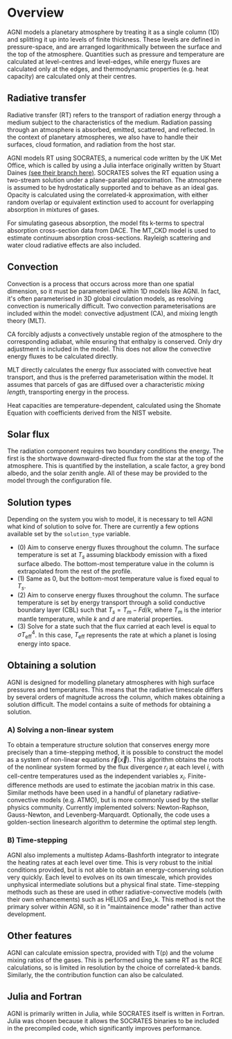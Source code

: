 # Overview 
AGNI models a planetary atmosphere by treating it as a single column (1D) and splitting it up into levels of finite thickness. These levels are defined in pressure-space, and are arranged logarithmically between the surface and the top of the atmosphere. Quantities such as pressure and temperature are calculated at level-centres and level-edges, while energy fluxes are calculated only at the edges, and thermodynamic properties (e.g. heat capacity) are calculated only at their centres.

## Radiative transfer
Radiative transfer (RT) refers to the transport of radiation energy through a medium subject to the characteristics of the medium. Radiation passing through an atmosphere is absorbed, emitted, scattered, and reflected. In the context of planetary atmospheres, we also have to handle their surfaces, cloud formation, and radiation from the host star.

AGNI models RT using SOCRATES, a numerical code written by the UK Met Office, which is called by using a Julia interface originally written by Stuart Daines [(see their branch here)](https://code.metoffice.gov.uk/trac/socrates/browser/main/branches/dev/stuartdaines/r1126_julia_interface). SOCRATES solves the RT equation using a two-stream solution under a plane-parallel approximation. The atmosphere is assumed to be hydrostatically supported and to behave as an ideal gas. Opacity is calculated using the correlated-k approximation, with either random overlap or equivalent extinction used to account for overlapping absorption in mixtures of gases.

For simulating gaseous absorption, the model fits k-terms to spectral absorption cross-section data from DACE. The MT_CKD model is used to estimate continuum absorption cross-sections. Rayleigh scattering and water cloud radiative effects are also included.

## Convection
Convection is a process that occurs across more than one spatial dimension, so it must be parameterised within 1D models like AGNI. In fact, it's often parameterised in 3D global circulation models, as resolving convection is numerically difficult. Two convection parameterisations are included within the model: convective adjustment (CA), and mixing length theory (MLT). 

CA forcibly adjusts a convectively unstable region of the atmosphere to the corresponding adiabat, while ensuring that enthalpy is conserved. Only dry adjustment is included in the model. This does not allow the convective energy fluxes to be calculated directly.

MLT directly calculates the energy flux associated with convective heat transport, and thus is the preferred parameterisation within the model. It assumes that parcels of gas are diffused over a characteristic _mixing length_, transporting energy in the process.

Heat capacities are temperature-dependent, calculated using the Shomate Equation with coefficients derived from the NIST website.

## Solar flux
The radiation component requires two boundary conditions the energy. The first is the shortwave downward-directed flux from the star at the top of the atmosphere. This is quantified by the instellation, a scale factor, a grey bond albedo, and the solar zenith angle. All of these may be provided to the model through the configuration file.

## Solution types
Depending on the system you wish to model, it is necessary to tell AGNI what kind of solution to solve for. There are currently a few options available set by the `solution_type` variable.   
* (0) Aim to conserve energy fluxes throughout the column. The surface temperature is set at $T_s$ assuming blackbody emission with a fixed surface albedo. The bottom-most temperature value in the column is extrapolated from the rest of the profile.
* (1) Same as 0, but the bottom-most temperature value is fixed equal to $T_s$.
* (2) Aim to conserve energy fluxes throughout the column. The surface temperature is set by energy transport through a solid conductive boundary layer (CBL) such that $T_s = T_m - Fd/k$, where $T_m$ is the interior mantle temperature, while $k$ and $d$ are material properties. 
* (3) Solve for a state such that the flux carried at each level is equal to $\sigma T_{\text{eff}}^4$. In this case, $T_{\text{eff}}$ represents the rate at which a planet is losing energy into space. 


## Obtaining a solution
AGNI is designed for modelling planetary atmospheres with high surface pressures and temperatures. This means that the radiative timescale differs by several orders of magnitude across the column, which makes obtaining a solution difficult. The model contains a suite of methods for obtaining a solution.

### A) Solving a non-linear system
To obtain a temperature structure solution that conserves energy more precisely than a time-stepping method, it is possible to construct the model as a system of non-linear equations $\vec{r}(\vec{x})$. This algorithm obtains the roots of the nonlinear system formed by the flux divergence $r_i$ at each level $i$, with cell-centre temperatures used as the independent variables $x_i$. Finite-difference methods are used to estimate the jacobian matrix in this case. Similar methods have been used in a handful of planetary radiative-convective models (e.g. ATMO), but is more commonly used by the stellar physics community. Currently implemented solvers: Newton-Raphson, Gauss-Newton, and Levenberg-Marquardt. Optionally, the code uses a golden-section linesearch algorithm to determine the optimal step length. 

### B) Time-stepping
AGNI also implements a multistep Adams-Bashforth integrator to integrate the heating rates at each level over time. This is very robust to the initial conditions provided, but is not able to obtain an energy-conserving solution very quickly. Each level to evolves on its own timescale, which provides unphysical intermediate solutions but a physical final state. Time-stepping methods such as these are used in other radiative-convective models (with their own enhancements) such as HELIOS and Exo_k. This method is not the primary solver within AGNI, so it in "maintainence mode" rather than active development.

## Other features
AGNI can calculate emission spectra, provided with T(p) and the volume mixing ratios of the gases. This is performed using the same RT as the RCE calculations, so is limited in resolution by the choice of correlated-k bands. Similarly, the the contribution function can also be calculated.

## Julia and Fortran
AGNI is primarily written in Julia, while SOCRATES itself is written in Fortran. Julia was chosen because it allows the SOCRATES binaries to be included in the precompiled code, which significantly improves performance.
